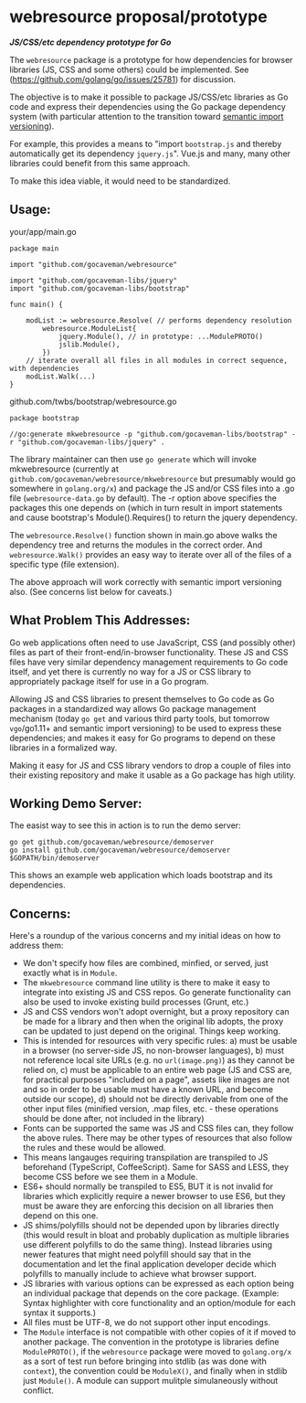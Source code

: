 # webresource proposal/prototype
***JS/CSS/etc dependency prototype for Go***

The `webresource` package is a prototype for how dependencies for browser libraries (JS, CSS and some others) could be implemented. See (https://github.com/golang/go/issues/25781) for discussion.

The objective is to make it possible to package JS/CSS/etc libraries as Go code and express their dependencies using the Go package dependency system (with particular attention to the transition toward [semantic import versioning](https://research.swtch.com/vgo-import)).  

For example, this provides a means to "import `bootstrap.js` and thereby automatically get its dependency `jquery.js`".  Vue.js and many, many other libraries could benefit from this same approach.

To make this idea viable, it would need to be standardized.

## Usage:

your/app/main.go
```
package main

import "github.com/gocaveman/webresource"

import "github.com/gocaveman-libs/jquery"
import "github.com/gocaveman-libs/bootstrap"

func main() {

	modList := webresource.Resolve( // performs dependency resolution
		webresource.ModuleList{
			jquery.Module(), // in prototype: ...ModulePROTO()
			jslib.Module(),
		})
	// iterate overall all files in all modules in correct sequence, with dependencies
	modList.Walk(...)
}
```

github.com/twbs/bootstrap/webresource.go
```
package bootstrap

//go:generate mkwebresource -p "github.com/gocaveman-libs/bootstrap" -r "github.com/gocaveman-libs/jquery" .
```

The library maintainer can then use `go generate` which will invoke mkwebresource (currently at `github.com/gocaveman/webresource/mkwebresource` but presumably would go somewhere in `golang.org/x`) and package the JS and/or CSS files into a .go file (`webresource-data.go` by default).  The -r option above specifies the packages this one depends on (which in turn result in import statements and cause bootstrap's Module().Requires() to return the jquery dependency.

The `webresource.Resolve()` function shown in main.go above walks the dependency tree and returns the modules in the correct order.  And `webresource.Walk()` provides an easy way to iterate over all of the files of a specific type (file extension).

The above approach will work correctly with semantic import versioning also.  (See concerns list below for caveats.)

## What Problem This Addresses:

Go web applications often need to use JavaScript, CSS (and possibly other) files as part of their front-end/in-browser functionality.  These JS and CSS files have very similar dependency management requirements to Go code itself, and yet there is currently no way for a JS or CSS library to appropriately package itself for use in a Go program.

Allowing JS and CSS libraries to present themselves to Go code as Go packages in a standardized way allows Go package management mechanism (today `go get` and various third party tools, but tomorrow `vgo`/go1.11+ and semantic import versioning) to be used to express these dependencies; and makes it easy for Go programs to depend on these libraries in a formalized way.

Making it easy for JS and CSS library vendors to drop a couple of files into their existing repository and make it usable as a Go package has high utility.


## Working Demo Server:

The easist way to see this in action is to run the demo server:
```
go get github.com/gocaveman/webresource/demoserver
go install github.com/gocaveman/webresource/demoserver
$GOPATH/bin/demoserver
```

This shows an example web application which loads bootstrap and its dependencies.

## Concerns:

Here's a roundup of the various concerns and my initial ideas on how to address them:

- We don't specify how files are combined, minfied, or served, just exactly what is in `Module`.
- The `mkwebresource` command line utility is there to make it easy to integrate into existing JS and CSS repos.  Go generate functionality can also be used to invoke existing build processes (Grunt, etc.)
- JS and CSS vendors won't adopt overnight, but a proxy repository can be made for a library and then when the original lib adopts, the proxy can be updated to just depend on the original.  Things keep working.
- This is intended for resources with very specific rules: a) must be usable in a browser (no server-side JS, no non-browser languages), b) must not reference local site URLs (e.g. no `url(image.png)`) as they cannot be relied on, c) must be applicable to an entire web page (JS and CSS are, for practical purposes "included on a page", assets like images are not and so in order to be usable must have a known URL, and become outside our scope), d) should not be directly derivable from one of the other input files (minified version, .map files, etc. - these operations should be done after, not included in the library)
- Fonts can be supported the same was JS and CSS files can, they follow the above rules.  There may be other types of resources that also follow the rules and these would be allowed.
- This means langauges requiring transpilation are transpiled to JS beforehand (TypeScript, CoffeeScript).  Same for SASS and LESS, they become CSS before we see them in a Module.
- ES6+ should normally be transpiled to ES5, BUT it is not invalid for libraries which explicitly require a newer browser to use ES6, but they must be aware they are enforcing this decision on all libraries then depend on this one.
- JS shims/polyfills should not be depended upon by libraries directly (this would result in bloat and probably duplication as multiple libraries use different polyfills to do the same thing).  Instead libraries using newer features that might need polyfill should say that in the documentation and let the final application developer decide which polyfills to manually include to achieve what browser support.
- JS libraries with various options can be expressed as each option being an individual package that depends on the core package.  (Example: Syntax highlighter with core functionality and an option/module for each syntax it supports.)
- All files must be UTF-8, we do not support other input encodings.
- The `Module` interface is not compatible with other copies of it if moved to another package.  The convention in the prototype is libraries define `ModulePROTO()`, if the `webresource` package were moved to `golang.org/x` as a sort of test run before bringing into stdlib (as was done with `context`), the convention could be `ModuleX()`, and finally when in stdlib just `Module()`.  A module can support mulitple simulaneously without conflict.
